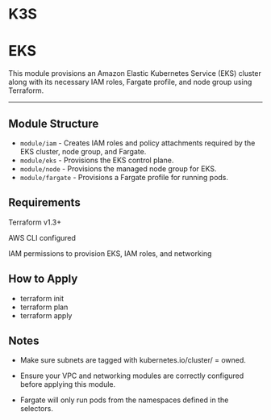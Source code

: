 # K3S

# EKS

This module provisions an Amazon Elastic Kubernetes Service (EKS) cluster along with its necessary IAM roles, Fargate profile, and node group using Terraform.

---

## Module Structure

- `module/iam` - Creates IAM roles and policy attachments required by the EKS cluster, node group, and Fargate.
- `module/eks` - Provisions the EKS control plane.
- `module/node` - Provisions the managed node group for EKS.
- `module/fargate` - Provisions a Fargate profile for running pods.

## Requirements
Terraform v1.3+

AWS CLI configured

IAM permissions to provision EKS, IAM roles, and networking


## How to Apply

- terraform init
- terraform plan
- terraform apply


##  Notes
- Make sure subnets are tagged with kubernetes.io/cluster/<cluster-name> = owned.

- Ensure your VPC and networking modules are correctly configured before applying this module.

- Fargate will only run pods from the namespaces defined in the selectors.

